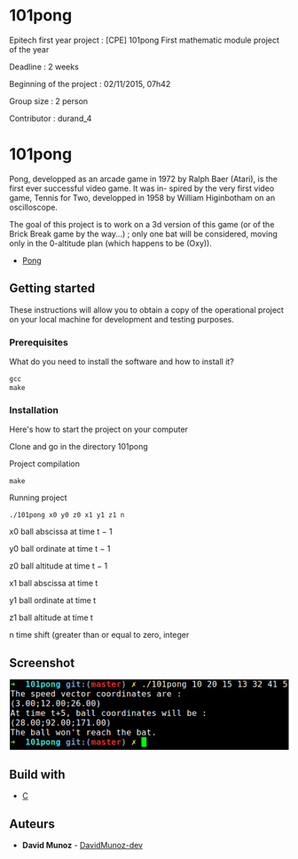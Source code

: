 # 101pong
Epitech first year project : [CPE] 101pong
First mathematic module project of the year

Deadline : 2 weeks

Beginning of the project : 02/11/2015, 07h42

Group size : 2 person

Contributor : durand_4

# 101pong

Pong, developped as an arcade game in 1972 by Ralph Baer (Atari), is the first ever successful video game. It was in-
spired by the very first video game, Tennis for Two, developped in 1958 by William Higinbotham on an oscilloscope.

The goal of this project is to work on a 3d version of this game (or of the Brick Break game by the way...) ; only one bat
will be considered, moving only in the 0-altitude plan (which happens to be (Oxy)).

* [Pong](https://fr.wikipedia.org/wiki/Pong)

## Getting started

These instructions will allow you to obtain a copy of the operational project on your local machine for development and testing purposes.

### Prerequisites

What do you need to install the software and how to install it?

```
gcc
make
```

### Installation

Here's how to start the project on your computer

Clone and go in the directory 101pong

Project compilation

```
make
```

Running project

```
./101pong x0 y0 z0 x1 y1 z1 n
```
x0  ball abscissa at time t − 1

y0  ball ordinate at time t − 1

z0  ball altitude at time t − 1

x1  ball abscissa at time t

y1  ball ordinate at time t

z1  ball altitude at time t

n   time shift (greater than or equal to zero, integer


## Screenshot

![Screenshot](screenshot/screen.png)

## Build with

* [C](https://en.wikipedia.org/wiki/C_(programming_language))

## Auteurs

* **David Munoz** - [DavidMunoz-dev](https://github.com/davidmunoz-dev)
